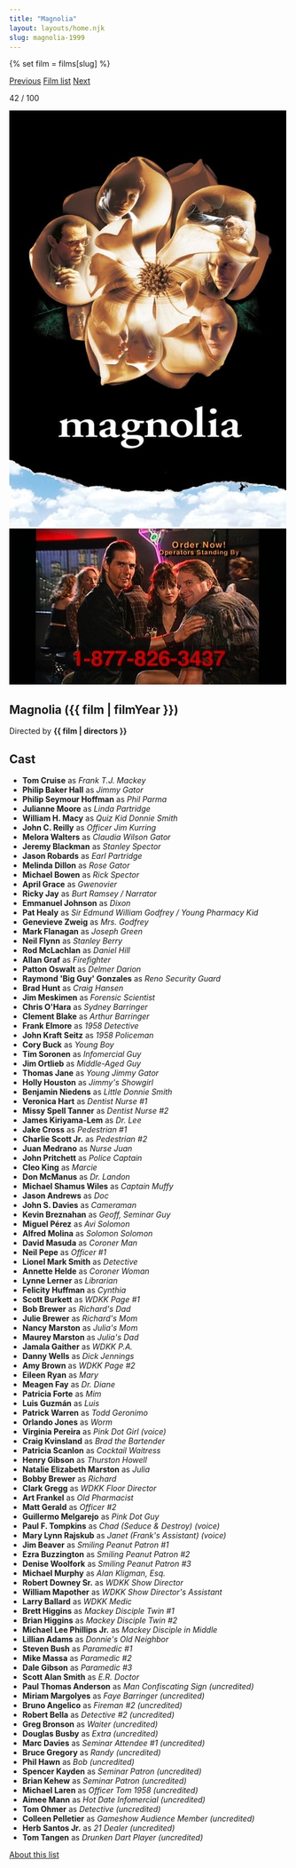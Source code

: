 ```yaml
---
title: "Magnolia"
layout: layouts/home.njk
slug: magnolia-1999
---
```


{% set film = films[slug] %}

<nav class="films">
  <a class="prev" href="../the-straight-story-1999">Previous</a>
  <a href="../">Film list</a>
  <a class="next" href="../the-talented-mr-ripley-1999">Next</a>
</nav>

<p>42 / 100</p>

<article class="film">
  <div class="backdrop-and-poster">
    <img class="poster" src="../films/posters/magnolia-1999.jpg" alt="">
    <img class="backdrop" src="../films/backdrops/magnolia-1999.jpg" alt="">
  </div>

  <h1>Magnolia ({{ film | filmYear }})</h1>

  <p class="director">
    Directed by <strong>{{ film | directors }}</strong>
  </p>


  <h2>
    Cast
  </h2>
  <ul>
            <li><strong>Tom Cruise</strong> as <em>Frank T.J. Mackey</em></li>
        <li><strong>Philip Baker Hall</strong> as <em>Jimmy Gator</em></li>
        <li><strong>Philip Seymour Hoffman</strong> as <em>Phil Parma</em></li>
        <li><strong>Julianne Moore</strong> as <em>Linda Partridge</em></li>
        <li><strong>William H. Macy</strong> as <em>Quiz Kid Donnie Smith</em></li>
        <li><strong>John C. Reilly</strong> as <em>Officer Jim Kurring</em></li>
        <li><strong>Melora Walters</strong> as <em>Claudia Wilson Gator</em></li>
        <li><strong>Jeremy Blackman</strong> as <em>Stanley Spector</em></li>
        <li><strong>Jason Robards</strong> as <em>Earl Partridge</em></li>
        <li><strong>Melinda Dillon</strong> as <em>Rose Gator</em></li>
        <li><strong>Michael Bowen</strong> as <em>Rick Spector</em></li>
        <li><strong>April Grace</strong> as <em>Gwenovier</em></li>
        <li><strong>Ricky Jay</strong> as <em>Burt Ramsey / Narrator</em></li>
        <li><strong>Emmanuel Johnson</strong> as <em>Dixon</em></li>
        <li><strong>Pat Healy</strong> as <em>Sir Edmund William Godfrey / Young Pharmacy Kid</em></li>
        <li><strong>Genevieve Zweig</strong> as <em>Mrs. Godfrey</em></li>
        <li><strong>Mark Flanagan</strong> as <em>Joseph Green</em></li>
        <li><strong>Neil Flynn</strong> as <em>Stanley Berry</em></li>
        <li><strong>Rod McLachlan</strong> as <em>Daniel Hill</em></li>
        <li><strong>Allan Graf</strong> as <em>Firefighter</em></li>
        <li><strong>Patton Oswalt</strong> as <em>Delmer Darion</em></li>
        <li><strong>Raymond 'Big Guy' Gonzales</strong> as <em>Reno Security Guard</em></li>
        <li><strong>Brad Hunt</strong> as <em>Craig Hansen</em></li>
        <li><strong>Jim Meskimen</strong> as <em>Forensic Scientist</em></li>
        <li><strong>Chris O'Hara</strong> as <em>Sydney Barringer</em></li>
        <li><strong>Clement Blake</strong> as <em>Arthur Barringer</em></li>
        <li><strong>Frank Elmore</strong> as <em>1958 Detective</em></li>
        <li><strong>John Kraft Seitz</strong> as <em>1958 Policeman</em></li>
        <li><strong>Cory Buck</strong> as <em>Young Boy</em></li>
        <li><strong>Tim Soronen</strong> as <em>Infomercial Guy</em></li>
        <li><strong>Jim Ortlieb</strong> as <em>Middle-Aged Guy</em></li>
        <li><strong>Thomas Jane</strong> as <em>Young Jimmy Gator</em></li>
        <li><strong>Holly Houston</strong> as <em>Jimmy's Showgirl</em></li>
        <li><strong>Benjamin Niedens</strong> as <em>Little Donnie Smith</em></li>
        <li><strong>Veronica Hart</strong> as <em>Dentist Nurse #1</em></li>
        <li><strong>Missy Spell Tanner</strong> as <em>Dentist Nurse #2</em></li>
        <li><strong>James Kiriyama-Lem</strong> as <em>Dr. Lee</em></li>
        <li><strong>Jake Cross</strong> as <em>Pedestrian #1</em></li>
        <li><strong>Charlie Scott Jr.</strong> as <em>Pedestrian #2</em></li>
        <li><strong>Juan Medrano</strong> as <em>Nurse Juan</em></li>
        <li><strong>John Pritchett</strong> as <em>Police Captain</em></li>
        <li><strong>Cleo King</strong> as <em>Marcie</em></li>
        <li><strong>Don McManus</strong> as <em>Dr. Landon</em></li>
        <li><strong>Michael Shamus Wiles</strong> as <em>Captain Muffy</em></li>
        <li><strong>Jason Andrews</strong> as <em>Doc</em></li>
        <li><strong>John S. Davies</strong> as <em>Cameraman</em></li>
        <li><strong>Kevin Breznahan</strong> as <em>Geoff, Seminar Guy</em></li>
        <li><strong>Miguel Pérez</strong> as <em>Avi Solomon</em></li>
        <li><strong>Alfred Molina</strong> as <em>Solomon Solomon</em></li>
        <li><strong>David Masuda</strong> as <em>Coroner Man</em></li>
        <li><strong>Neil Pepe</strong> as <em>Officer #1</em></li>
        <li><strong>Lionel Mark Smith</strong> as <em>Detective</em></li>
        <li><strong>Annette Helde</strong> as <em>Coroner Woman</em></li>
        <li><strong>Lynne Lerner</strong> as <em>Librarian</em></li>
        <li><strong>Felicity Huffman</strong> as <em>Cynthia</em></li>
        <li><strong>Scott Burkett</strong> as <em>WDKK Page #1</em></li>
        <li><strong>Bob Brewer</strong> as <em>Richard's Dad</em></li>
        <li><strong>Julie Brewer</strong> as <em>Richard's Mom</em></li>
        <li><strong>Nancy Marston</strong> as <em>Julia's Mom</em></li>
        <li><strong>Maurey Marston</strong> as <em>Julia's Dad</em></li>
        <li><strong>Jamala Gaither</strong> as <em>WDKK P.A.</em></li>
        <li><strong>Danny Wells</strong> as <em>Dick Jennings</em></li>
        <li><strong>Amy Brown</strong> as <em>WDKK Page #2</em></li>
        <li><strong>Eileen Ryan</strong> as <em>Mary</em></li>
        <li><strong>Meagen Fay</strong> as <em>Dr. Diane</em></li>
        <li><strong>Patricia Forte</strong> as <em>Mim</em></li>
        <li><strong>Luis Guzmán</strong> as <em>Luis</em></li>
        <li><strong>Patrick Warren</strong> as <em>Todd Geronimo</em></li>
        <li><strong>Orlando Jones</strong> as <em>Worm</em></li>
        <li><strong>Virginia Pereira</strong> as <em>Pink Dot Girl (voice)</em></li>
        <li><strong>Craig Kvinsland</strong> as <em>Brad the Bartender</em></li>
        <li><strong>Patricia Scanlon</strong> as <em>Cocktail Waitress</em></li>
        <li><strong>Henry Gibson</strong> as <em>Thurston Howell</em></li>
        <li><strong>Natalie Elizabeth Marston</strong> as <em>Julia</em></li>
        <li><strong>Bobby Brewer</strong> as <em>Richard</em></li>
        <li><strong>Clark Gregg</strong> as <em>WDKK Floor Director</em></li>
        <li><strong>Art Frankel</strong> as <em>Old Pharmacist</em></li>
        <li><strong>Matt Gerald</strong> as <em>Officer #2</em></li>
        <li><strong>Guillermo Melgarejo</strong> as <em>Pink Dot Guy</em></li>
        <li><strong>Paul F. Tompkins</strong> as <em>Chad (Seduce & Destroy) (voice)</em></li>
        <li><strong>Mary Lynn Rajskub</strong> as <em>Janet (Frank's Assistant) (voice)</em></li>
        <li><strong>Jim Beaver</strong> as <em>Smiling Peanut Patron #1</em></li>
        <li><strong>Ezra Buzzington</strong> as <em>Smiling Peanut Patron #2</em></li>
        <li><strong>Denise Woolfork</strong> as <em>Smiling Peanut Patron #3</em></li>
        <li><strong>Michael Murphy</strong> as <em>Alan Kligman, Esq.</em></li>
        <li><strong>Robert Downey Sr.</strong> as <em>WDKK Show Director</em></li>
        <li><strong>William Mapother</strong> as <em>WDKK Show Director's Assistant</em></li>
        <li><strong>Larry Ballard</strong> as <em>WDKK Medic</em></li>
        <li><strong>Brett Higgins</strong> as <em>Mackey Disciple Twin #1</em></li>
        <li><strong>Brian Higgins</strong> as <em>Mackey Disciple Twin #2</em></li>
        <li><strong>Michael Lee Phillips Jr.</strong> as <em>Mackey Disciple in Middle</em></li>
        <li><strong>Lillian Adams</strong> as <em>Donnie's Old Neighbor</em></li>
        <li><strong>Steven Bush</strong> as <em>Paramedic #1</em></li>
        <li><strong>Mike Massa</strong> as <em>Paramedic #2</em></li>
        <li><strong>Dale Gibson</strong> as <em>Paramedic #3</em></li>
        <li><strong>Scott Alan Smith</strong> as <em>E.R. Doctor</em></li>
        <li><strong>Paul Thomas Anderson</strong> as <em>Man Confiscating Sign (uncredited)</em></li>
        <li><strong>Miriam Margolyes</strong> as <em>Faye Barringer (uncredited)</em></li>
        <li><strong>Bruno Angelico</strong> as <em>Fireman #2 (uncredited)</em></li>
        <li><strong>Robert Bella</strong> as <em>Detective #2 (uncredited)</em></li>
        <li><strong>Greg Bronson</strong> as <em>Waiter (uncredited)</em></li>
        <li><strong>Douglas Busby</strong> as <em>Extra (uncredited)</em></li>
        <li><strong>Marc Davies</strong> as <em>Seminar Attendee #1 (uncredited)</em></li>
        <li><strong>Bruce Gregory</strong> as <em>Randy (uncredited)</em></li>
        <li><strong>Phil Hawn</strong> as <em>Bob (uncredited)</em></li>
        <li><strong>Spencer Kayden</strong> as <em>Seminar Patron (uncredited)</em></li>
        <li><strong>Brian Kehew</strong> as <em>Seminar Patron (uncredited)</em></li>
        <li><strong>Michael Laren</strong> as <em>Officer Tom 1958 (uncredited)</em></li>
        <li><strong>Aimee Mann</strong> as <em>Hot Date Infomercial (uncredited)</em></li>
        <li><strong>Tom Ohmer</strong> as <em>Detective (uncredited)</em></li>
        <li><strong>Colleen Pelletier</strong> as <em>Gameshow Audience Member (uncredited)</em></li>
        <li><strong>Herb Santos Jr.</strong> as <em>21 Dealer (uncredited)</em></li>
        <li><strong>Tom Tangen</strong> as <em>Drunken Dart Player (uncredited)</em></li>
  </ul>
</article>
<footer>
  <a href="../about">About this list</a>
</footer>
